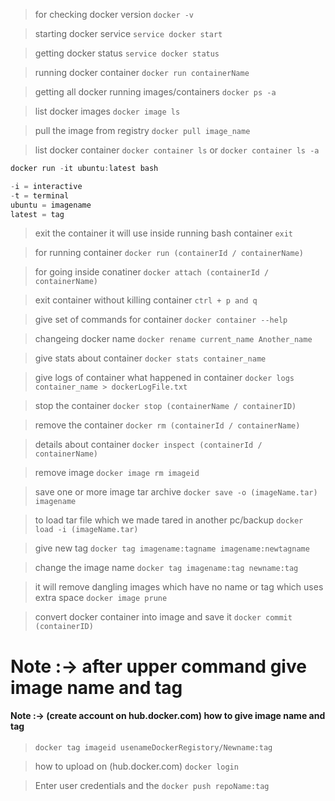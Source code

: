 > for checking docker version `docker -v`

> starting docker service `service docker start`

> getting docker status `service docker status`

> running docker container `docker run containerName`

> getting all docker running images/containers `docker ps -a`

> list docker images `docker image ls`

> pull the image from registry `docker pull image_name`

> list docker container `docker container ls` or `docker container ls -a`

```javascript
docker run -it ubuntu:latest bash

-i = interactive 
-t = terminal 
ubuntu = imagename 
latest = tag
```

> exit the container it will use inside running bash container `exit`

> for running container `docker run (containerId / containerName)`

> for going inside conatiner `docker attach (containerId / containerName)`

> exit container  without killing container `ctrl + p and q`

> give set of commands for container `docker container --help`

> changeing docker name `docker rename current_name Another_name`

> give stats about container `docker stats container_name`

> give logs of container what happened in container `docker logs container_name > dockerLogFile.txt`

> stop the container `docker stop (containerName / containerID)`

> remove the container `docker rm (containerId / containerName)`

> details about container `docker inspect (containerId / containerName)`

> remove image `docker image rm imageid`

> save one or more image tar archive `docker save -o (imageName.tar) imagename`

> to load tar file which we made tared in another pc/backup `docker load -i (imageName.tar)`

> give new tag `docker tag imagename:tagname imagename:newtagname`

> change the image name `docker tag imagename:tag newname:tag`

> it will remove dangling images which have no name or tag which uses extra space `docker image prune`

> convert docker container into image and save it `docker commit (containerID)`

# Note :-> after upper command give image name and tag

#### Note :-> (create account on hub.docker.com) how to give image name and tag
> `docker tag imageid usenameDockerRegistory/Newname:tag`

> how to upload on (hub.docker.com) `docker login`

> Enter user credentials and the `docker push repoName:tag`